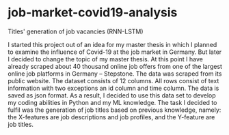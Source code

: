 # job-market-covid19-analysis

Titles' generation of job vacancies (RNN-LSTM)

I started this project out of an idea for my master thesis in which I planned to examine the influence of Covid-19 at the job market in Germany. But later I decided to change the topic of my master thesis. At this point I have already scraped about 40 thousand online job offers from one of the largest online job platforms in Germany – Stepstone. The data was scraped from its public website. The dataset consists of 12 columns. All rows consist of text information with two exceptions an id column and time column. The data is saved as json format. As a result, I decided to use this data set to develop my coding abilities in Python and my ML knowledge. The task I decided to fulfil was the generation of job titles based on previous knowledge, namely: the X-features are job descriptions and job profiles, and the Y-feature are job titles.
